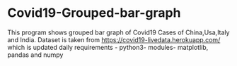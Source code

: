 # Covid19-Grouped-bar-graph
This program shows grouped bar graph of Covid19 Cases of China,Usa,Italy and India. Dataset is taken from https://covid19-livedata.herokuapp.com/ which is updated daily
requirements - python3- modules- matplotlib, pandas and numpy
